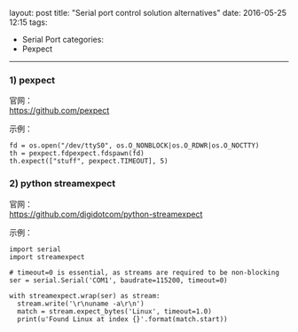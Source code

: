 layout: post
title: "Serial port control solution alternatives"
date: 2016-05-25 12:15
tags:
- Serial Port
categories:
- Pexpect
---

### 1) pexpect

官网：           
https://github.com/pexpect

示例：

```
fd = os.open("/dev/ttyS0", os.O_NONBLOCK|os.O_RDWR|os.O_NOCTTY)
th = pexpect.fdpexpect.fdspawn(fd)
th.expect(["stuff", pexpect.TIMEOUT], 5)
```

### 2) python streamexpect

官网：         
https://github.com/digidotcom/python-streamexpect

示例：        
```
import serial
import streamexpect

# timeout=0 is essential, as streams are required to be non-blocking
ser = serial.Serial('COM1', baudrate=115200, timeout=0)

with streamexpect.wrap(ser) as stream:
  stream.write('\r\nuname -a\r\n')
  match = stream.expect_bytes('Linux', timeout=1.0)
  print(u'Found Linux at index {}'.format(match.start))
```
